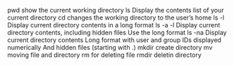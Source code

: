 pwd show the current working directory
ls Display the contents list of your current directory
cd changes the working directory to the user’s home
ls -l Display current directory contents in a long format
ls -a -l Display current directory contents, including hidden files Use the long format
ls -na Display current directory contents Long format with user and group IDs displayed numerically And hidden files (starting with .)
mkdir create directory
mv moving file and directory
rm for deleting file
rmdir deletin directory
